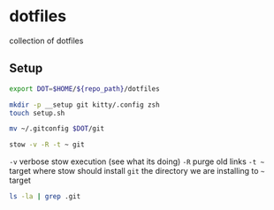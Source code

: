 # dotfiles
collection of dotfiles

## Setup

```bash
export DOT=$HOME/${repo_path}/dotfiles
```

```bash
mkdir -p __setup git kitty/.config zsh
touch setup.sh
```

```bash
mv ~/.gitconfig $DOT/git
```

```bash
stow -v -R -t ~ git
```

`-v` verbose stow execution (see what its doing)
`-R` purge old links
`-t ~` target where stow should install
`git` the directory we are installing to `~` target

```bash
ls -la | grep .git
```
